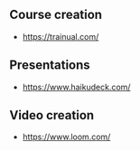 
## Course creation
* https://trainual.com/

## Presentations
* https://www.haikudeck.com/

## Video creation
* https://www.loom.com/